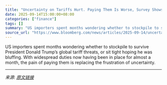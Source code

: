 ```yaml
---
title: "Uncertainty on Tariffs Hurt. Paying Them Is Worse, Survey Shows"
date: 2025-09-14T15:00:00+08:00
categories: ["finance"]
tags: []
summary: "US importers spent months wondering whether to stockpile to survive President Donald Trump’s global tariff threats, or sit tight hoping he was bluffing. With widespread duties now having been in place"
source_url: "https://www.bloomberg.com/news/articles/2025-09-14/uncertainty-on-tariffs-hurt-paying-them-is-worse-survey-shows"
---
```


US importers spent months wondering whether to stockpile to survive President Donald Trump’s global tariff threats, or sit tight hoping he was bluffing. With widespread duties now having been in place for almost a month, the pain of paying them is replacing the frustration of uncertainty.

---

*来源: [原文链接](https://www.bloomberg.com/news/articles/2025-09-14/uncertainty-on-tariffs-hurt-paying-them-is-worse-survey-shows)*
